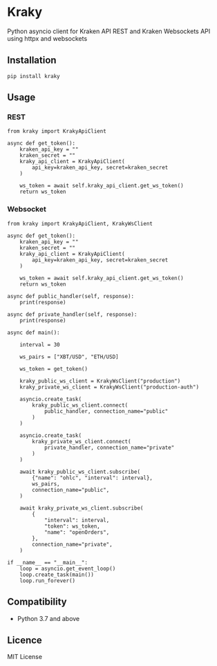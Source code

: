 # Kraky
Python asyncio client for Kraken API REST and Kraken Websockets API using httpx and websockets

## Installation 
    pip install kraky

## Usage

### REST

    from kraky import KrakyApiClient

    async def get_token():
        kraken_api_key = ""
        kraken_secret = ""
        kraky_api_client = KrakyApiClient(
            api_key=kraken_api_key, secret=kraken_secret
        )

        ws_token = await self.kraky_api_client.get_ws_token()
        return ws_token

### Websocket

    from kraky import KrakyApiClient, KrakyWsClient

    async def get_token():
        kraken_api_key = ""
        kraken_secret = ""
        kraky_api_client = KrakyApiClient(
            api_key=kraken_api_key, secret=kraken_secret
        )

        ws_token = await self.kraky_api_client.get_ws_token()
        return ws_token

    async def public_handler(self, response):
        print(response)
    
    async def private_handler(self, response):
        print(response)

    async def main():

        interval = 30

        ws_pairs = ["XBT/USD", "ETH/USD]

        ws_token = get_token()

        kraky_public_ws_client = KrakyWsClient("production")
        kraky_private_ws_client = KrakyWsClient("production-auth")

        asyncio.create_task(
            kraky_public_ws_client.connect(
                public_handler, connection_name="public"
            )
        )

        asyncio.create_task(
            kraky_private_ws_client.connect(
                private_handler, connection_name="private"
            )
        )

        await kraky_public_ws_client.subscribe(
            {"name": "ohlc", "interval": interval},
            ws_pairs,
            connection_name="public",
        )

        await kraky_private_ws_client.subscribe(
            {
                "interval": interval,
                "token": ws_token,
                "name": "openOrders",
            },
            connection_name="private",
        )

    if __name__ == "__main__":
        loop = asyncio.get_event_loop()
        loop.create_task(main())
        loop.run_forever()

## Compatibility

- Python 3.7 and above

## Licence

MIT License